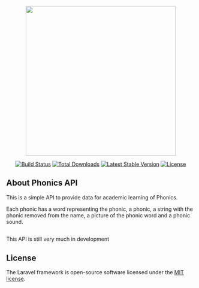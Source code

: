 <p align="center"><img src="https://res.cloudinary.com/dtfbvvkyp/image/upload/v1566331377/laravel-logolockup-cmyk-red.svg" width="400"></p>

<p align="center">
<a href="https://travis-ci.org/laravel/framework"><img src="https://travis-ci.org/laravel/framework.svg" alt="Build Status"></a>
<a href="https://packagist.org/packages/laravel/framework"><img src="https://poser.pugx.org/laravel/framework/d/total.svg" alt="Total Downloads"></a>
<a href="https://packagist.org/packages/laravel/framework"><img src="https://poser.pugx.org/laravel/framework/v/stable.svg" alt="Latest Stable Version"></a>
<a href="https://packagist.org/packages/laravel/framework"><img src="https://poser.pugx.org/laravel/framework/license.svg" alt="License"></a>
</p>

## About Phonics API

<p>This is a simple API to provide data for academic learning of Phonics.</p>
<p>Each phonic has a word representing the phonic, a phonic, a string with the phonic removed from the name, a picture of the phonic word and a phonic sound.

##
<p>This API is still very much in development</p>

## License

The Laravel framework is open-source software licensed under the [MIT license](https://opensource.org/licenses/MIT).
